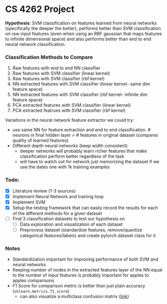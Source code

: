 # CS 4262 Project

**Hypothesis**: SVM classification on features learned from neural networks (specifically the deeper the better), performs better than SVM classification on raw input features (even when using an RBF gaussian that maps features to infinite dimensional space) and also performs better than end to end neural network classification.

### Classification Methods to Compare
1. Raw features with end to end NN classifier
2. Raw features with SVM classifier (linear kernel)
3. Raw features with SVM classifier (rbf kernel)
4. NN extracted features with SVM classifier (linear kernel- same dim feature space)
5. NN extracted features with SVM classifier (rbf kernel- infinite dim feature space)
6. PCA extracted features with SVM classifier (linear kernel)
7. PCA extracted featrues with SVM classifier (rbf kernel)

Variations in the neural network feature extractor we could try:
- use same NN for feature extraction and end to end classification. # neurons in final hidden layer = # features in original dataset (compares quality of learned features)
- Different depth neural networks (keep width consistent)
    - deeper networks will probably learn richer features that make classification perform better regardless of the task
    - will have to watch out for network just memorizing the dataset if we use the dates one with 1k training examples

### Todo:
- [x] Literature review (1-3 sources)
- [x] Implement Neural Network and training loop
- [x] Implement SVM
- [x] Setup the testing framework that can easily record the results for each of the different methods for a given dataset
- [ ] Find 3 classification datasets to test our hypothesis on
    - [ ] Data exploration and visualization of each dataset
    - [ ] Preprocess dataset (standardize features, remove/quantize categorical features/labels) and create pytorch dataset class for it

### Notes
- Standardization important for improving performance of both SVM and neural networks 
- Keeping number of nodes in the extracted features layer of the NN equal to the number of input features is probably important for apples to apples comparisons
- F1 Score for comparison metric is better than just plain accuracy (`sklearn.metrics.f1_score`)
    - can also visualize a multiclass confusion matrix ([link](https://scikit-learn.org/stable/modules/generated/sklearn.metrics.multilabel_confusion_matrix.html#sklearn.metrics.multilabel_confusion_matrix))